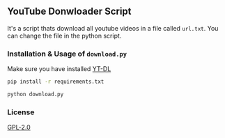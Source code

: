 ## YouTube Donwloader Script

It's a script thats download all youtube videos in a file called `url.txt`. You can change the file in the python script.

### Installation & Usage of `download.py`
Make sure you have installed [YT-DL](https://github.com/ytdl-org/youtube-dl/)

```bash
pip install -r requirements.txt
```

```bash
python download.py
```

### License
[GPL-2.0](https://github.com/StackNeverFlow/YouTube-Download-Script/blob/master/LICENSE)
